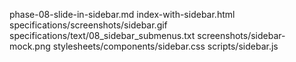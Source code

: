 phase-08-slide-in-sidebar.md
index-with-sidebar.html
specifications/screenshots/sidebar.gif
specifications/text/08_sidebar_submenus.txt
screenshots/sidebar-mock.png
stylesheets/components/sidebar.css
scripts/sidebar.js